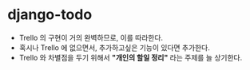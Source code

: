 # django-todo
* Trello 의 구현이 거의 완벽하므로, 이를 따라한다.
* 혹시나 Trello 에 없으면서, 추가하고싶은 기능이 있다면 추가한다.
* Trello 와 차별점을 두기 위해서 **"개인의 할일 정리"** 라는 주제를 늘 상기한다.
